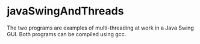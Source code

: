 # javaSwingAndThreads
The two programs are examples of multi-threading at work in a Java Swing GUI. Both programs can be compiled using gcc.
